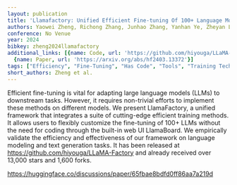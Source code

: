```yaml
---
layout: publication
title: 'Llamafactory: Unified Efficient Fine-tuning Of 100+ Language Models'
authors: Yaowei Zheng, Richong Zhang, Junhao Zhang, Yanhan Ye, Zheyan Luo
conference: No Venue
year: 2024
bibkey: zheng2024llamafactory
additional_links: [{name: Code, url: 'https://github.com/hiyouga/LLaMA-Factory'},
  {name: Paper, url: 'https://arxiv.org/abs/hf2403.13372'}]
tags: ["Efficiency", "Fine-Tuning", "Has Code", "Tools", "Training Techniques"]
short_authors: Zheng et al.
---
```

Efficient fine-tuning is vital for adapting large language models (LLMs) to downstream tasks. However, it requires non-trivial efforts to implement these methods on different models. We present LlamaFactory, a unified framework that integrates a suite of cutting-edge efficient training methods. It allows users to flexibly customize the fine-tuning of 100+ LLMs without the need for coding through the built-in web UI LlamaBoard. We empirically validate the efficiency and effectiveness of our framework on language modeling and text generation tasks. It has been released at https://github.com/hiyouga/LLaMA-Factory and already received over 13,000 stars and 1,600 forks.

https://huggingface.co/discussions/paper/65fbae8bdfd0ff86aa7a219d